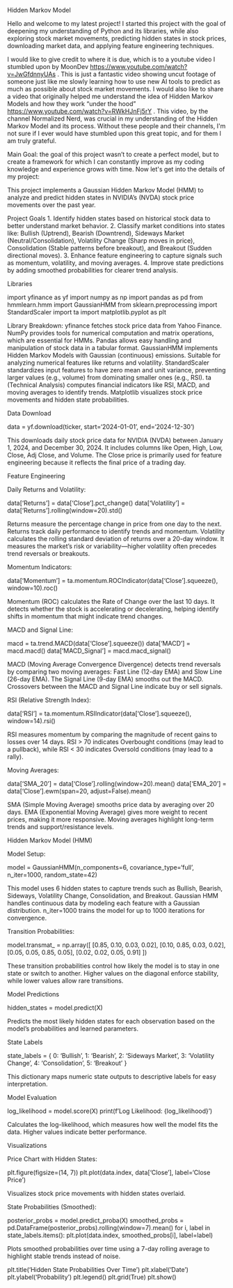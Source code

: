 Hidden Markov Model 

Hello and welcome to my latest project! I started this project with the goal of deepening my understanding of Python and its libraries,
while also exploring stock market movements, predicting hidden states in stock prices, downloading market data, and applying feature 
engineering techniques.
	
I would like to give credit to where it is due, which is to a youtube video I stumbled upon by MoonDev 
https://www.youtube.com/watch?v=JwGfdnnyUAs . This is just a fantastic video showing uncut footage of someone just like me slowly 
learning how to use new AI tools to predict as much as possible about stock market movements. I would also like to share a video that 
originally helped me understand the idea of Hidden Markov Models and how they work “under the hood” https://www.youtube.com/watch?v=RWkHJnFj5rY . This video, by the channel Normalized Nerd, was crucial in my understanding of the Hidden Markov Model and its process. 
Without these people and their channels, I'm not sure if I ever would have stumbled upon this great topic, and for them I am truly 
grateful.

Main Goal: the goal of this project wasn’t to create a perfect model, but to create a framework for which I 
can constantly improve as my coding knowledge and experience grows with time. Now let's get into the details of my project:



This project implements a Gaussian Hidden Markov Model (HMM) to analyze and predict hidden states in NVIDIA’s (NVDA) stock price movements over the past year.

Project Goals
	1.	Identify hidden states based on historical stock data to better understand market behavior.
	2.	Classify market conditions into states like: Bullish (Uptrend), Bearish (Downtrend), Sideways Market (Neutral/Consolidation), Volatility Change (Sharp moves in price), Consolidation (Stable patterns before breakout), and Breakout (Sudden directional moves).
	3.	Enhance feature engineering to capture signals such as momentum, volatility, and moving averages.
	4.	Improve state predictions by adding smoothed probabilities for clearer trend analysis.


Libraries

import yfinance as yf
import numpy as np
import pandas as pd
from hmmlearn.hmm import GaussianHMM
from sklearn.preprocessing import StandardScaler
import ta
import matplotlib.pyplot as plt

Library Breakdown:
yfinance fetches stock price data from Yahoo Finance. NumPy provides tools for numerical computation and matrix operations, which are essential for HMMs. Pandas allows easy handling and manipulation of stock data in a tabular format. GaussianHMM implements Hidden Markov Models with Gaussian (continuous) emissions. Suitable for analyzing numerical features like returns and volatility. StandardScaler standardizes input features to have zero mean and unit variance, preventing larger values (e.g., volume) from dominating smaller ones (e.g., RSI). ta (Technical Analysis) computes financial indicators like RSI, MACD, and moving averages to identify trends. Matplotlib visualizes stock price movements and hidden state probabilities.


Data Download

data = yf.download(ticker, start=‘2024-01-01’, end=‘2024-12-30’)

This downloads daily stock price data for NVIDIA (NVDA) between January 1, 2024, and December 30, 2024. It includes columns like Open, High, Low, Close, Adj Close, and Volume. The Close price is primarily used for feature engineering because it reflects the final price of a trading day.


Feature Engineering

Daily Returns and Volatility:

data[‘Returns’] = data[‘Close’].pct_change()
data[‘Volatility’] = data[‘Returns’].rolling(window=20).std()

Returns measure the percentage change in price from one day to the next. Returns track daily performance to identify trends and momentum. Volatility calculates the rolling standard deviation of returns over a 20-day window. It measures the market’s risk or variability—higher volatility often precedes trend reversals or breakouts.


Momentum Indicators:

data[‘Momentum’] = ta.momentum.ROCIndicator(data[‘Close’].squeeze(), window=10).roc()

Momentum (ROC) calculates the Rate of Change over the last 10 days. It detects whether the stock is accelerating or decelerating, helping identify shifts in momentum that might indicate trend changes.


MACD and Signal Line:

macd = ta.trend.MACD(data[‘Close’].squeeze())
data[‘MACD’] = macd.macd()
data[‘MACD_Signal’] = macd.macd_signal()

MACD (Moving Average Convergence Divergence) detects trend reversals by comparing two moving averages: Fast Line (12-day EMA) and Slow Line (26-day EMA). The Signal Line (9-day EMA) smooths out the MACD. Crossovers between the MACD and Signal Line indicate buy or sell signals.


RSI (Relative Strength Index):

data[‘RSI’] = ta.momentum.RSIIndicator(data[‘Close’].squeeze(), window=14).rsi()

RSI measures momentum by comparing the magnitude of recent gains to losses over 14 days. RSI > 70 indicates Overbought conditions (may lead to a pullback), while RSI < 30 indicates Oversold conditions (may lead to a rally).


Moving Averages:

data[‘SMA_20’] = data[‘Close’].rolling(window=20).mean()
data[‘EMA_20’] = data[‘Close’].ewm(span=20, adjust=False).mean()

SMA (Simple Moving Average) smooths price data by averaging over 20 days. EMA (Exponential Moving Average) gives more weight to recent prices, making it more responsive. Moving averages highlight long-term trends and support/resistance levels.


Hidden Markov Model (HMM)

Model Setup:

model = GaussianHMM(n_components=6, covariance_type=‘full’, n_iter=1000, random_state=42)

This model uses 6 hidden states to capture trends such as Bullish, Bearish, Sideways, Volatility Change, Consolidation, and Breakout. Gaussian HMM handles continuous data by modeling each feature with a Gaussian distribution. n_iter=1000 trains the model for up to 1000 iterations for convergence.

Transition Probabilities:

model.transmat_ = np.array([
[0.85, 0.10, 0.03, 0.02],
[0.10, 0.85, 0.03, 0.02],
[0.05, 0.05, 0.85, 0.05],
[0.02, 0.02, 0.05, 0.91]
])

These transition probabilities control how likely the model is to stay in one state or switch to another. Higher values on the diagonal enforce stability, while lower values allow rare transitions.


Model Predictions

hidden_states = model.predict(X)

Predicts the most likely hidden states for each observation based on the model’s probabilities and learned parameters.


State Labels

state_labels = {
0: ‘Bullish’,
1: ‘Bearish’,
2: ‘Sideways Market’,
3: ‘Volatility Change’,
4: ‘Consolidation’,
5: ‘Breakout’
}

This dictionary maps numeric state outputs to descriptive labels for easy interpretation.


Model Evaluation

log_likelihood = model.score(X)
print(f’Log Likelihood: {log_likelihood}’)

Calculates the log-likelihood, which measures how well the model fits the data. Higher values indicate better performance.


Visualizations

Price Chart with Hidden States:

plt.figure(figsize=(14, 7))
plt.plot(data.index, data[‘Close’], label=‘Close Price’)

Visualizes stock price movements with hidden states overlaid.

State Probabilities (Smoothed):

posterior_probs = model.predict_proba(X)
smoothed_probs = pd.DataFrame(posterior_probs).rolling(window=7).mean()
for i, label in state_labels.items():
plt.plot(data.index, smoothed_probs[i], label=label)

Plots smoothed probabilities over time using a 7-day rolling average to highlight stable trends instead of noise.

plt.title(‘Hidden State Probabilities Over Time’)
plt.xlabel(‘Date’)
plt.ylabel(‘Probability’)
plt.legend()
plt.grid(True)
plt.show()
      
    
    
